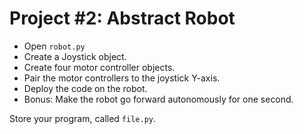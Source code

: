 # Project #2: Abstract Robot

- Open ```robot.py```
- Create a Joystick object.
- Create four motor controller objects.
- Pair the motor controllers to the joystick Y-axis.
- Deploy the code on the robot.
- Bonus: Make the robot go forward autonomously for one second.

Store your program, called ```file.py```. 